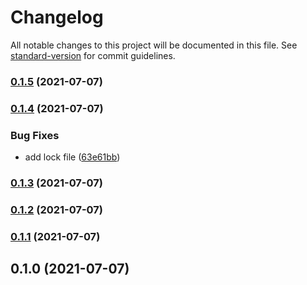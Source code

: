 # Changelog

All notable changes to this project will be documented in this file. See [standard-version](https://github.com/conventional-changelog/standard-version) for commit guidelines.

### [0.1.5](https://github.com/moh3n9595/dpgen/compare/v0.1.4...v0.1.5) (2021-07-07)

### [0.1.4](https://github.com/moh3n9595/dpgen/compare/v0.1.3...v0.1.4) (2021-07-07)


### Bug Fixes

* add lock file ([63e61bb](https://github.com/moh3n9595/dpgen/commit/63e61bb500e85761ed97bb0b1b9abae06d29bd46))

### [0.1.3](https://github.com/moh3n9595/dpgen/compare/v0.1.2...v0.1.3) (2021-07-07)

### [0.1.2](https://github.com/moh3n9595/dpgen/compare/v0.1.1...v0.1.2) (2021-07-07)

### [0.1.1](https://github.com/moh3n9595/dpgen/compare/v0.1.0...v0.1.1) (2021-07-07)

## 0.1.0 (2021-07-07)

